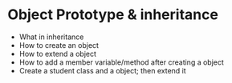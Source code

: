# Object Prototype & inheritance
- What in inheritance
- How to create an object
- How to extend a object
- How to add a member variable/method after creating a object
- Create a student class and a object; then extend it


